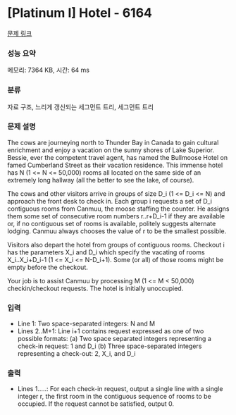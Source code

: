 # [Platinum I] Hotel - 6164 

[문제 링크](https://www.acmicpc.net/problem/6164) 

### 성능 요약

메모리: 7364 KB, 시간: 64 ms

### 분류

자료 구조, 느리게 갱신되는 세그먼트 트리, 세그먼트 트리

### 문제 설명

<p>The cows are journeying north to Thunder Bay in Canada to gain cultural enrichment and enjoy a vacation on the sunny shores of Lake Superior. Bessie, ever the competent travel agent, has named the Bullmoose Hotel on famed Cumberland Street as their vacation residence. This immense hotel has N (1 <= N <= 50,000) rooms all located on the same side of an extremely long hallway (all the better to see the lake, of course).</p>

<p>The cows and other visitors arrive in groups of size D_i (1 <= D_i <= N) and approach the front desk to check in. Each group i requests a set of D_i contiguous rooms from Canmuu, the moose staffing the counter.  He assigns them some set of consecutive room numbers r..r+D_i-1 if they are available or, if no contiguous set of rooms is available, politely suggests alternate lodging. Canmuu always chooses the value of r to be the smallest possible.</p>

<p>Visitors also depart the hotel from groups of contiguous rooms. Checkout i has the parameters X_i and D_i which specify the vacating of rooms X_i..X_i+D_i-1 (1 <= X_i <= N-D_i+1). Some (or all) of those rooms might be empty before the checkout.</p>

<p>Your job is to assist Canmuu by processing M (1 <= M < 50,000) checkin/checkout requests. The hotel is initially unoccupied.</p>

### 입력 

 <ul>
	<li>Line 1: Two space-separated integers: N and M</li>
	<li>Lines 2..M+1: Line i+1 contains request expressed as one of two possible formats: (a) Two space separated integers representing a check-in request: 1 and D_i (b) Three space-separated integers representing a check-out: 2, X_i, and D_i</li>
</ul>

<p> </p>

### 출력 

 <ul>
	<li>Lines 1.....: For each check-in request, output a single line with a single integer r, the first room in the contiguous sequence of rooms to be occupied. If the request cannot be satisfied, output 0.</li>
</ul>

<p> </p>


